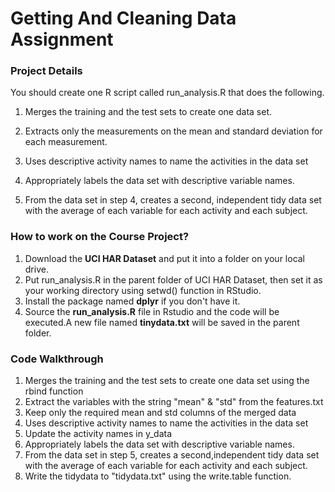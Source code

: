 # Getting And Cleaning Data Assignment


### Project Details
You should create one R script called run_analysis.R that does the following. 

1. Merges the training and the test sets to create one data set.

2. Extracts only the measurements on the mean and standard deviation for each measurement. 

3. Uses descriptive activity names to name the activities in the data set

4. Appropriately labels the data set with descriptive variable names. 

5. From the data set in step 4, creates a second, independent tidy data set with the average of each variable for each activity and each subject.

### How to work on the Course Project?
1. Download the **UCI HAR Dataset** and put it into a folder on your local drive.
2. Put run_analysis.R in the parent folder of UCI HAR Dataset, then set it as your working directory using setwd() function in RStudio.
3. Install the package named **dplyr** if you don't have it.
4. Source the **run_analysis.R** file in Rstudio and the code will be executed.A new file named **tinydata.txt** will be saved in the parent folder.

### Code Walkthrough
1. Merges the training and the test sets to create one data set using the rbind function
2. Extract the variables with the string "mean" & "std" from the features.txt
3. Keep only the required mean and std columns of the merged data
4. Uses descriptive activity names to name the activities in the data set
5. Update the activity names in y_data
5. Appropriately labels the data set with descriptive variable names.
6. From the data set in step 5, creates a second,independent tidy data set with the average of each variable for each activity and each subject. 
7. Write the tidydata to "tidydata.txt" using the write.table function.